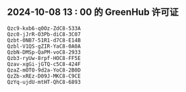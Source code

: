 ## 2024-10-08 13 : 00 的 GreenHub 许可证
```
Qzc9-kxb6-q0Oz-ZdC8-533A
Qzc0-jJrR-O3Pb-diC8-3C07
Qzbt-0NB7-51R1-d7C8-E14B
Qzbl-V1QS-gZIR-YaC8-0A0A
QzbN-DMSp-QaPM-voC8-2933
Qzb3-ryUw-8rpf-HOC8-FF5E
Qzav-xgGi-jGTQ-c5C8-424F
QzaZ-mOTO-9d2a-YoC8-2B0D
QzZb-xREz-D09J-MKC8-C9CE
QzYq-ujdU-mtHT-QhC8-6893
```
